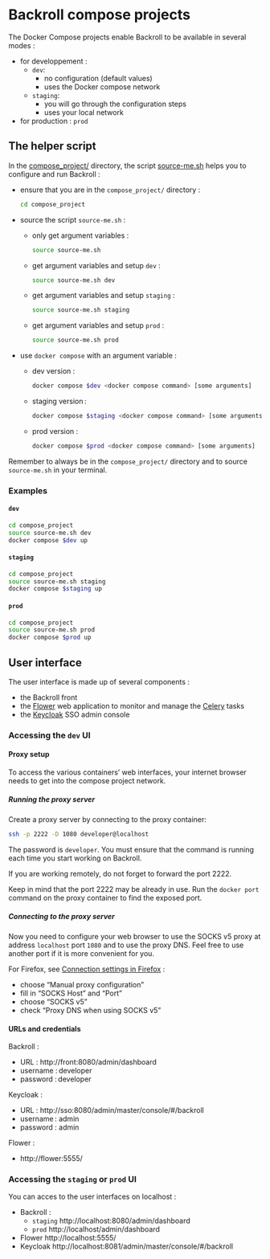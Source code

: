 # Backroll compose projects

The Docker Compose projects enable Backroll to be available in several modes :

- for developpement :
  - `dev`:
    - no configuration (default values)
    - uses the Docker compose network
  - `staging`:
    - you will go through the configuration steps
    - uses your local network
- for production : `prod`

## The helper script

In the [compose_project/](.) directory, the script [source-me.sh](./source-me.sh) helps you to configure and run Backroll :

- ensure that you are in the `compose_project/` directory :

  ```bash
  cd compose_project
  ```

- source the script `source-me.sh` :
  - only get argument variables :
    ```bash
    source source-me.sh
    ```
  - get argument variables and setup `dev` :
    ```bash
    source source-me.sh dev
    ```
  - get argument variables and setup `staging` :
    ```bash
    source source-me.sh staging
    ```
  - get argument variables and setup `prod` :
    ```bash
    source source-me.sh prod
    ```
- use `docker compose` with an argument variable :
  - dev version :
    ```bash
    docker compose $dev <docker compose command> [some arguments]
    ```
  - staging version :
    ```bash
    docker compose $staging <docker compose command> [some arguments]
    ```
  - prod version :
    ```bash
    docker compose $prod <docker compose command> [some arguments]
    ```

Remember to always be in the `compose_project/` directory and to source `source-me.sh` in your terminal.

### Examples

#### `dev`

```bash
cd compose_project
source source-me.sh dev
docker compose $dev up
```

#### `staging`

```bash
cd compose_project
source source-me.sh staging
docker compose $staging up
```

#### `prod`

```bash
cd compose_project
source source-me.sh prod
docker compose $prod up
```

## User interface

The user interface is made up of several components :

- the Backroll front
- the [Flower](https://flower.readthedocs.io/en/latest/) web application to monitor and manage the [Celery](https://docs.celeryq.dev/en/stable/) tasks
- the [Keycloak](https://www.keycloak.org/) SSO admin console

### Accessing the `dev` UI

#### Proxy setup

To access the various containers’ web interfaces, your internet browser needs to get into the compose project network.

##### Running the proxy server

Create a proxy server by connecting to the proxy container:

```bash
ssh -p 2222 -D 1080 developer@localhost
```

The password is `developer`. You must ensure that the command is running each time you start working on Backroll.

If you are working remotely, do not forget to forward the port 2222.

Keep in mind that the port 2222 may be already in use. Run the `docker port` command on the proxy container to find the exposed port.

##### Connecting to the proxy server

Now you need to configure your web browser to use the SOCKS v5 proxy at address `localhost` port `1080` and to use the proxy DNS. Feel free to use another port if it is more convenient for you.

For Firefox, see [Connection settings in Firefox](https://support.mozilla.org/en-US/kb/connection-settings-firefox) :

- choose “Manual proxy configuration”
- fill in “SOCKS Host” and “Port”
- choose “SOCKS v5”
- check “Proxy DNS when using SOCKS v5”

#### URLs and credentials

Backroll :

- URL : http://front:8080/admin/dashboard
- username : developer
- password : developer

Keycloak :

- URL : http://sso:8080/admin/master/console/#/backroll
- username : admin
- password : admin

Flower :

- http://flower:5555/

### Accessing the `staging` or `prod` UI

You can acces to the user interfaces on localhost :

- Backroll :
  - `staging` http://localhost:8080/admin/dashboard
  - `prod` http://localhost/admin/dashboard
- Flower http://localhost:5555/
- Keycloak http://localhost:8081/admin/master/console/#/backroll
